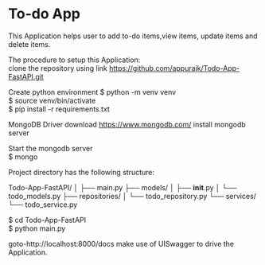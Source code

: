 # To-do App

This Application helps user to add to-do items,view items, update items and delete items.


The procedure to setup this Application: \
clone the repository using link
https://github.com/appurajk/Todo-App-FastAPI.git

Create python environment
    $ python -m venv venv \
    $ source venv/bin/activate \
    $ pip install -r requirements.txt 


MongoDB Driver
download https://www.mongodb.com/
install mongodb server

Start the mongodb server<br />
$ mongo

Project directory has the following structure:

Todo-App-FastAPI/
│
├── main.py
├── models/
│   ├── __init__.py
│   └── todo_models.py
├── repositories/
│   └── todo_repository.py
└── services/
    └── todo_service.py

$ cd Todo-App-FastAPI \
$ python main.py

goto-http://localhost:8000/docs
make use of UISwagger to drive the Application. 